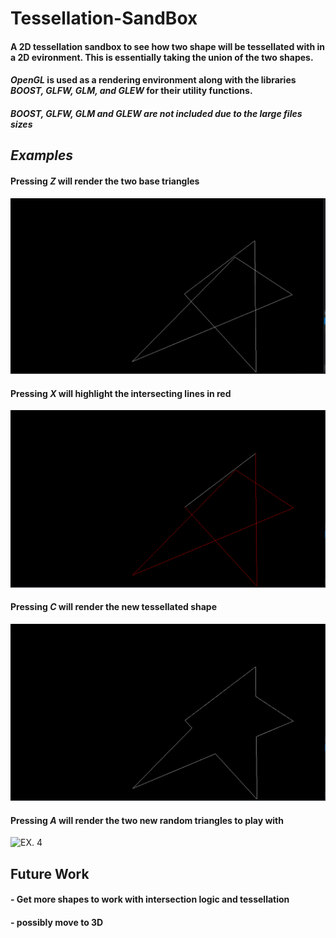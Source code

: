 # Tessellation-SandBox

#### A 2D tessellation sandbox to see how two shape will be tessellated with in a 2D evironment. This is essentially taking the union of the two shapes.

#### ***OpenGL*** is used as a rendering environment along with the libraries ***BOOST, GLFW, GLM, and GLEW*** for their utility functions.

##### ***BOOST, GLFW, GLM and GLEW*** are not included due to the large files sizes


## *Examples*

#### Pressing *Z* will render the two base triangles

![EX. 1](/examples/triangles_base.PNG)

#### Pressing *X* will highlight the intersecting lines in red

![EX. 2](/examples/triangles_found_intersections.PNG)

#### Pressing *C* will render the new tessellated shape

![EX. 3](/examples/triangles_tessellated.PNG)

#### Pressing *A* will render the two new random triangles to play with

![EX. 4](/examples/triangles_new_random.PNG)


## Future Work

#### - Get more shapes to work with intersection logic and tessellation
#### - possibly move to 3D
